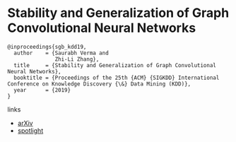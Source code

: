 # Stability and Generalization of Graph Convolutional Neural Networks

```
@inproceedings{sgb_kdd19,
  author    = {Saurabh Verma and
               Zhi-Li Zhang},
  title     = {Stability and Generalization of Graph Convolutional Neural Networks},
  booktitle = {Proceedings of the 25th {ACM} {SIGKDD} International Conference on Knowledge Discovery {\&} Data Mining (KDD)},
  year      = {2019}
}
```

links
- [arXiv](https://arxiv.org/abs/1905.01004)
- [spotlight](https://youtu.be/__HXfQ3vVWw)

